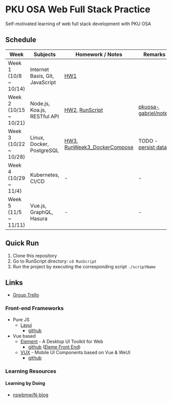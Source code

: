 # PKU OSA Web Full Stack Practice

Self-motivated learning of web full stack development with PKU OSA

## Schedule

Week                  |Subjects|Homework / Notes |Remarks
----------------------|--------|-----------------|-------
Week 1 (10/8 ~ 10/14) |Internet Basis, Git, JavaScript|[HW1](Week1/Homework1.md)
Week 2 (10/15 ~ 10/21)|Node.js, Koa.js, RESTful API|[HW2](Week2/Homework2.md), [RunScript](RunScripts/RunWeek2_KoaImgUploader)|[pkuosa-gabriel/notes](https://github.com/pkuosa-gabriel/notes/blob/master/HW02/koa-http-server.md)
Week 3 (10/22 ~ 10/28)|Linux, Docker, PostgreSQL|[HW3](Week3/Homework3.md), [RunWeek3_DockerCompose](RunScripts/RunWeek3_DockerCompose)|TODO - [persist data](https://youtu.be/AQj_Z1FzAfY)
Week 4 (10/29 ~ 11/4) |Kubernetes, CI/CD|-|-
Week 5 (11/5 ~ 11/11) |Vue.js, GraphQL, Hasura|-|-

## Quick Run

1. Clone this repository
2. Go to RunScript directory: `cd RunScript`
3. Run the project by executing the corresponding script `./scriptName`

## Links

* [Group Trello](https://trello.com/b/9Hv8SMCI)

### Front-end Frameworks

* Pure JS
  * [Layui](https://www.layui.com/)
    * [github](https://github.com/sentsin/layui/)
* Vue based
  * [Element](https://element.eleme.cn/#/en-US) - A Desktop UI Toolkit for Web
    * [github](https://github.com/ElemeFE/element) ([Eleme Front End](https://github.com/elemefe))
  * [VUX](https://doc.vux.li/zh-CN/) - Mobile UI Components based on Vue & WeUI
    * [github](https://github.com/airyland/vux)

### Learning Resources

#### Learning by Doing

* [nswbmw/N-blog](https://github.com/nswbmw/N-blog)
